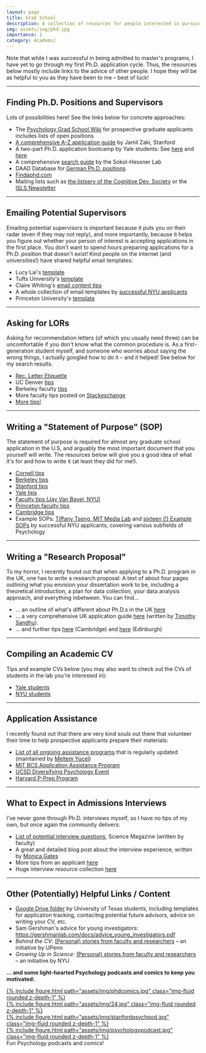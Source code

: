 ```yaml
---
layout: page
title: Grad School
description: A collection of resources for people interested in pursuing a Ph.D.!
img: assets/img/phd.jpg
importance: 1
category: Academic
---
```

Note that while I was successful in being admitted to master's programs, I have yet to go through my first Ph.D. application cycle. Thus, the resources below mostly include links to the advice of other people. I hope they will be as helpful to you as they have been to me – best of luck!

---
<h2>Finding Ph.D. Positions and Supervisors</h2>
Lots of possibilities here! See the links below for concrete approaches:
<ul>
    <li>
        The <a href="http://psychgradsearch.wikidot.com/" target="_blank">Psychology Grad School Wiki</a> for prospective graduate applicants includes lists of open positions
    </li>
    <li>
        <a href="https://drive.google.com/file/d/1wHd_BRG3SHI-8sFS4E-0ilzp_IaKpQsd/view" target="_blank">A comprehensive A-Z application guide</a> by Jamil Zaki, Stanford
    </li>
    <li>
        A two-part Ph.D. application bootcamp by Yale students: See <a href="https://drive.google.com/file/d/1zXqU6Q71Xb2Hjq2zbLKprCZOlBX8Avl9/view" target="_blank">here</a> and <a href="https://drive.google.com/file/d/1jCnKr9KH1IeKCLDQO8QZDBNzFm4Gmi--/view" target="_blank">here</a>
    </li>
    <li>
        A comprehensive <a href="https://www.sokolhessnerlab.com/howapplyingworks/#findPIs" target="_blank">search guide</a> by the Sokol-Hessner Lab
    </li>
    <li>
        DAAD Database for <a href="https://www2.daad.de/deutschland/promotion/phd/de/13306-phdgermany-datenbank/" target="_blank">German Ph.D. positions</a>
    </li>
    <li>
        <a href="https://www.findaphd.com/" target="_blank">Findaphd.com</a>
    </li>
    <li>
        Mailing lists such as <a href="https://cogdevsoc.org/listserv/" target="_blank">the listserv of the Cognitive Dev. Society</a> or the <a href="https://www.isls.org/newsletter/" target="_blank">ISLS Newsletter</a>
    </li>
</ul>

---

<h2>Emailing Potential Supervisors</h2>
Emailing potential supervisors is important because it puts you on their radar (even if they may not reply), and more importantly, because it helps you figure out whether your person of interest is accepting applications in the first place. You don't want to spend hours preparing applications for a Ph.D. position that doesn't exist! Kind people on the internet (and universities!) have shared helpful email templates:
<ul>
    <li>
        Lucy Lai's <a href="https://lucy-lai.com/blog/gradapps#should-i-reach-out-to-pis-before-applying" target="_blank">template</a>
    </li>
    <li>
        Tufts University's <a href="https://as.tufts.edu/psychology/prospective-students/graduate-programs/finding-faculty-advisor" target="_blank">template</a>
    </li>
    <li>
        Claire Whiting's <a href="https://www.clairewhiting.com/resources/applying-to-psych-phds#h.w8vibn5mii2v" target="_blank">email content tips</a>
    </li>
    <li>
        A whole collection of email templates by <a href="https://drive.google.com/drive/folders/154EMszm9AzELUcJZ3Vw0ACRhdUQIa55B" target="_blank">successful NYU applicants</a>
    </li>
    <li>
        Princeton University's <a href="https://psych.princeton.edu/finding-faculty-advisor" target="_blank">template</a>
    </li>
</ul>

---

<h2>Asking for LORs</h2>
Asking for recommendation letters (of which you usually need three) can be uncomfortable if you don't know what the common procedure is. As a first-generation student myself, and someone who worries about saying the wrong things, I actually googled how to do it – and it helped! See below for my search results.

<ul>
    <li>
        <a href="https://spu.edu/depts/eng/documents/RECOMMENDATIONLETTEREtiquette.pdf" target="_blank">Rec. Letter Etiquette</a>
    </li>
    <li>
        UC Denver <a href="https://clas.ucdenver.edu/marcustar/sites/default/files/attached-files/asking_for_lors_marcustar.pdf" target="_blank">tips</a>
    </li>
    <li>
        Berkeley faculty <a href="https://research.berkeley.edu/sites/default/files/Faculty%20advice%20on%20asking%20for%20recommendation%20letters.pdf" target="_blank">tips</a>
    </li>
    <li>
        More faculty tips posted on <a href="https://academia.stackexchange.com/questions/47373/how-do-i-effectively-solicit-a-strong-letter-of-recommendation-from-a-professor" target="_blank">Stackexchange</a>
    </li>
    <li>
        <a href="https://docs.google.com/document/d/1JbtIeA-3bU6CbXCzuPtkSRh6LdlnSLKZNyMZL3Fz5xA/edit" target="_blank">More tips!</a>
    </li>
</ul>

---

<h2>Writing a "Statement of Purpose" (SOP)</h2>
The statement of purpose is required for almost any graduate school application in the U.S, and arguably the most important document that you yourself will write. The resources below will give you a good idea of what it's for and how to write it (at least they did for me!).

<ul>
    <li>
        <a href="https://gradschool.cornell.edu/diversity-inclusion/recruitment-2/prospective-students/writing-your-statement-of-purpose/" target="_blank">Cornell tips</a>
    </li>
    <li>
        <a href="https://career.berkeley.edu/Grad/GradStatement" target="_blank">Berkeley tips</a>
    </li>
    <li>
        <a href="https://ed.stanford.edu/sites/default/files/statement-of-purpose_u.d_2013.pdf" target="_blank">Stanford tips</a>
    </li>
    <li>
        <a href="https://ctl.yale.edu/sites/default/files/basic-page-supplementary-materials-files/writing_personal_statements_for_graduate_school.pdf" target="_blank">Yale tips</a>
    </li>
    <li>
        <a href="https://vanbavellab.hosting.nyu.edu/documents/NYU_research_statement_tips.pdf" target="_blank">Faculty tips (Jay Van Bavel, NYU)</a>
    </li>
    <li>
        <a href="https://www.dropbox.com/s/ok9ct08b885hchd/Tips%20for%20writing%20an%20outstanding%20research%20statement.docx?dl=0" target="_blank">Princeton faculty tips</a>
    </li>
    <li>
        <a href="https://www.educ.cam.ac.uk/courses/graduate/doctoral/downloads/guide_phd_personal_statement_0821.pdf" target="_blank">Cambridge tips</a>
    </li>
    <li>
        Example SOPs: <a href="https://docs.google.com/document/d/1zDZN_yNtrAlMZWDtW2-IC2iZ_jR6kXIEM4zm4Jh8Ft8/edit" target="_blank">Tiffany Tseng, MIT Media Lab</a> and <a href="https://drive.google.com/drive/folders/1qFBLNH3TAkOz7fIzXrfYxYV64D0OyEFS" target="_blank">sixteen (!) Example SOPs</a> by successful NYU applicants, covering various subfields of Psychology
    </li>
</ul>

---

<h2>Writing a "Research Proposal"</h2>
To my horror, I recently found out that when applying to a Ph.D. program in the UK, one has to write a research proposal: A text of about four pages outlining what you envision your dissertation work to be, including a theoretical introduction, a plan for data collection, your data analysis approach, and everything inbetween. You can find...
<ul>
    <li>
        ... an outline of what's different about Ph.D.s in the UK <a href="https://diverseacademia202.wixsite.com/my-site-1/post/int-grad-apps" target="_blank">here</a>
    </li>
    <li>
        ... a very comprehensive UK application guide <a href="https://timothysandhu.wordpress.com/2020/05/11/how-to-apply-for-phds/" target="_blank">here</a> (written by <a href="https://timothysandhu.wordpress.com/" target="_blank">Timothy Sandhu</a>).
    </li>
    <li>
        ... and further tips <a href="https://www.educ.cam.ac.uk/courses/graduate/doctoral/downloads/guide_phd_research_proposal_0821.pdf" target="_blank">here</a> (Cambridge) and <a href="https://www.ed.ac.uk/education/graduate-school/research-degrees/writing-phd-research-proposal" target="_blank">here</a> (Edinburgh)
    </li>
</ul>

---

<h2>Compiling an Academic CV</h2>
Tips and example CVs below (you may also want to check out the CVs of students in the lab you're interested in):

<ul>
    <li>
        <a href="https://docs.google.com/document/d/1l96spFh78ynf1TnCNLjqO2JHWwqnlemhd-mAFD12A6E/edit" target="_blank">Yale students</a>
    </li>
    <li>
        <a href="https://drive.google.com/drive/folders/1cIJbTDSFgT0ThiRbi2Swh2NMIUIkQUMa" target="_blank">NYU students</a>
    </li>
</ul>

---

<h2>Application Assistance</h2>
I recently found out that there are very kind souls out there that volunteer their time to help prospective applicants prepare their materials:
<ul>
    <li>
    <a href="https://www.psychresearchlist.com/grad-school-resources.html" target="_blank">List of all ongoing assistance programs</a> that is regularly updated (maintained by <a href="http://www.meltemyucel.com/" target="_blank">Meltem Yucel</a>)
    </li>
    <li>
    <a href="https://mitbcsaap.notion.site/mitbcsaap/MIT-Brain-Cognitive-Sciences-Application-Assistance-Program-eebb59ad1af74afb9c89e5b93c34a1a3" target="_blank">MIT BCS Application Assistance Program</a>
    </li>
    <li>
    <a href="https://diversifyingpsychology.ucsd.edu/home" target="_blank">UCSD Diversifying Psychology Event</a>
    </li>
    <li>
    <a href="https://psychology.fas.harvard.edu/pprep" target="_blank">Harvard P-Prep Program</a>
    </li>
</ul>

---

<h2>What to Expect in Admissions Interviews</h2>
I've never gone through Ph.D. interviews myself, so I have no tips of my own, but once again the community delivers:
<ul>
    <li>
        <a href="https://www.science.org/content/article/ace-your-phd-program-interviews-prepare-answer-and-ask-these-key-questions" target="_blank">List of potential interview questions</a>, Science Magazine (written by faculty)
    </li>
    <li>
        A great and detailed blog post about the interview experience, written by <a href="https://monicagatesblog.wordpress.com/2016/02/15/travel-interviews-and-robots/" target="_blank">Monica Gates</a>
    </li>
    <li>
        More tips from an applicant <a href="https://asmithflores.com/2021/01/26/an-applicants-guide-to-phd-interviews-theyre-not-as-scary-as-you-think/" target="_blank">here</a>
    </li>
    <li>
        Huge interview resource collection <a href="https://www.psychologyinaction.org/grad-interviews/" target="_blank">here</a>
    </li>
</ul>

---

<h2>Other (Potentially) Helpful Links / Content</h2>
<ul>
    <li>
        <a href="https://drive.google.com/drive/folders/1FclFPweLMhncElGJ4st7o1kR-TrN9PNW" target="_blank">Google Drive folder</a> by University of Texas students, including templates for application tracking, contacitng potential future advisors, advice on writing your CV, etc.
    </li>
    <li>
        Sam Gershman's advice for young investigators: <a href="https://gershmanlab.com/docs/advice_young_investigators.pdf">https://gershmanlab.com/docs/advice_young_investigators.pdf</a>
    </li>
    <li>
        <em>Behind the CV</em>: <a href="https://mindcore.sas.upenn.edu/behind-the-cv/" target="_blank">(Personal) stories from faculty and researchers</a> – an initiative by UPenn
    </li>
    <li>
        <em>Growing Up in Science</em>: <a href="https://growingupinscience.com/" target="_blank">(Personal) stories from faculty and researchers</a> – an initiative by NYU
    </li>
</ul>

<b>... and some light-hearted Psychology podcasts and comics to keep you motivated:</b>

<div class="row">
    <div class="col-sm mt-3 mt-md-0">
        <a href="https://phdcomics.com/">{% include figure.html path="assets/img/phdcomics.jpg" class="img-fluid rounded z-depth-1" %}</a>
    </div>
</div>

<div class="row mt-3">
    <div class="col-sm mt-3 mt-md-0">
        <a href="https://open.spotify.com/show/2C9rFEeoHdUp2mXtXKlEnd?si=52a1f1e2cc464708">{% include figure.html path="assets/img/24.jpg" class="img-fluid rounded z-depth-1" %}</a>
    </div>
    <div class="col-sm mt-3 mt-md-0">
        <a href="https://open.spotify.com/show/1Gjst3RPtlLnOQoj3Kqb2M?si=7cb0f343acbf4e5f">{% include figure.html path="assets/img/stanfordpsychpod.jpg" class="img-fluid rounded z-depth-1" %}</a>
    </div>
    <div class="col-sm mt-3 mt-md-0">
        <a href="https://open.spotify.com/show/4POIiQQjnQOuz0AqnLk3KZ?si=e0776c46a61d46db">{% include figure.html path="assets/img/psychologypodcast.jpg" class="img-fluid rounded z-depth-1" %}</a>
    </div>
</div>
<div class="caption">
    Fun Psychology podcasts and comics!
<div>